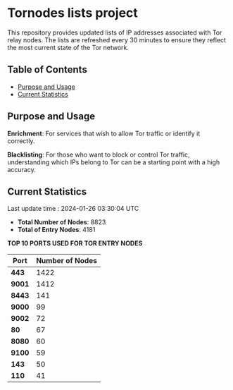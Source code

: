 # Tornodes lists project

This repository provides updated lists of IP addresses associated with Tor relay nodes. The lists are refreshed every 30 minutes to ensure they reflect the most current state of the Tor network.

## Table of Contents

- [Purpose and Usage](#purpose-and-usage)
- [Current Statistics](#current-statistics)


## Purpose and Usage

**Enrichment**: For services that wish to allow Tor traffic or identify it correctly.

**Blacklisting**: For those who want to block or control Tor traffic, understanding which IPs belong to Tor can be a starting point with a high accuracy.

## Current Statistics

Last update time : 2024-01-26 03:30:04 UTC

- **Total Number of Nodes**: 8823
- **Total of Entry Nodes**: 4181

**TOP 10 PORTS USED FOR TOR ENTRY NODES**

| **Port** | **Number of Nodes** |
|------|-----------------|
| **443**   | 1422  |
| **9001**   | 1412  |
| **8443**   | 141  |
| **9000**   | 99  |
| **9002**   | 72  |
| **80**   | 67  |
| **8080**   | 60  |
| **9100**   | 59  |
| **143**   | 50  |
| **110**   | 41  |

